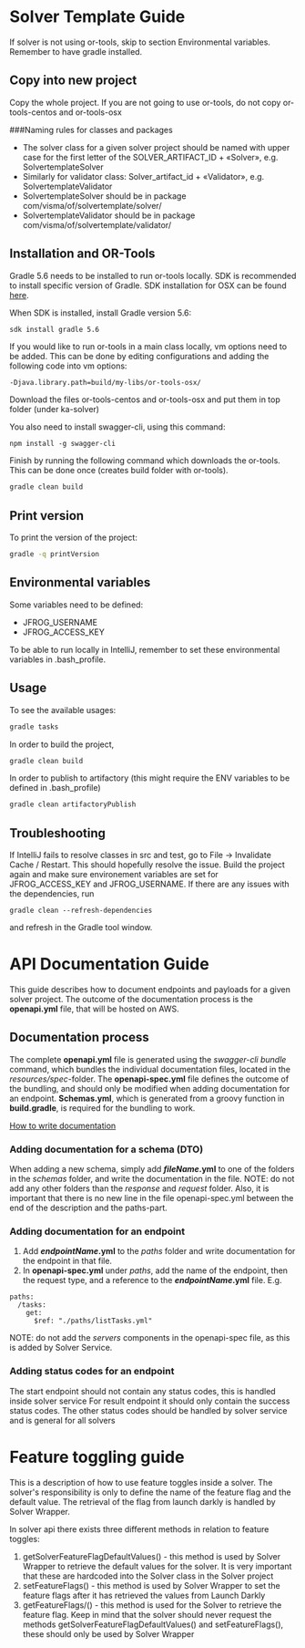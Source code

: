 # Solver Template Guide 

If solver is not using or-tools, skip to section Environmental variables. Remember to have gradle installed.

## Copy into new project

Copy the whole project. If you are not going to use or-tools, do not copy or-tools-centos and or-tools-osx

###Naming rules for classes and packages

- The solver class for a given solver project should be named with upper case for the first letter of the SOLVER_ARTIFACT_ID + «Solver», e.g. SolvertemplateSolver
- Similarly for validator class: Solver_artifact_id + «Validator», e.g. SolvertemplateValidator
- SolvertemplateSolver should be in package com/visma/of/solvertemplate/solver/
- SolvertemplateValidator should be in package com/visma/of/solvertemplate/validator/

## Installation and OR-Tools

Gradle 5.6 needs to be installed to run or-tools locally. SDK is recommended to install specific version of Gradle. SDK installation for OSX can be found [here](https://sdkman.io/install). 

When SDK is installed, install Gradle version 5.6:

```bash
sdk install gradle 5.6
```

If you would like to run or-tools in a main class locally, vm options need to be added. This can be done by editing configurations and adding the following code into vm options: 

```
-Djava.library.path=build/my-libs/or-tools-osx/
```

Download the files or-tools-centos and or-tools-osx and put them in top folder (under ka-solver)

You also need to install swagger-cli, using this command:

```
npm install -g swagger-cli
```

Finish by running the following command which downloads the or-tools. This can be done once (creates build folder with or-tools).

```bash
gradle clean build
``` 

## Print version
To print the version of the project:
```bash
gradle -q printVersion
``` 

## Environmental variables

Some variables need to be defined:

* JFROG_USERNAME
* JFROG_ACCESS_KEY

To be able to run locally in IntelliJ, remember to set these environmental variables in .bash_profile.

## Usage

To see the available usages:

```bash
gradle tasks
```

In order to build the project, 

```bash
gradle clean build
``` 

In order to publish to artifactory (this might require the ENV variables to be defined in .bash_profile)

```bash
gradle clean artifactoryPublish
``` 


## Troubleshooting
If IntelliJ fails to resolve classes in src and test, go to File -> Invalidate Cache / Restart.
This should hopefully resolve the issue.
Build the project again and make sure environement variables are set for JFROG_ACCESS_KEY and JFROG_USERNAME.
If there are any issues with the dependencies, run
```
gradle clean --refresh-dependencies
```
and refresh in the Gradle tool window.

# API Documentation Guide
This guide describes how to document endpoints and payloads for a given solver project. 
The outcome of the documentation process is the **openapi.yml** file, that will be hosted on AWS.

## Documentation process

The complete **openapi.yml** file is generated using the *swagger-cli bundle* command, which bundles the individual documentation files, located in the *resources/spec*-folder. 
The **openapi-spec.yml** file defines the outcome of the bundling, and should only be modified when adding documentation for an endpoint.
**Schemas.yml**, which is generated from a groovy function in **build.gradle**, is required for the bundling to work.


[How to write documentation](https://swagger.io/specification/)

### Adding documentation for a schema (DTO)
When adding a new schema, simply add **_fileName_.yml** to one of the folders in the *schemas* folder, and write the documentation in the file. 
NOTE: do not add any other folders than the _response_ and _request_ folder. Also, it is important that there is no new line in the file 
openapi-spec.yml between the end of the description and the paths-part.

### Adding documentation for an endpoint
1. Add **_endpointName_.yml** to the *paths* folder and write documentation for the endpoint in that file.
2. In **openapi-spec.yml** under *paths*, add the name of the endpoint, then the request type, and a reference to the **_endpointName_.yml** file. E.g. 
```
paths:
  /tasks:
    get:
      $ref: "./paths/listTasks.yml"
```

NOTE: do not add the *servers* components in the openapi-spec file, as this is added by Solver Service.

### Adding status codes for an endpoint
The start endpoint should not contain any status codes, this is handled inside solver service
For result endpoint it should only contain the success status codes. The other status codes should be handled by solver service and is general for all solvers

# Feature toggling guide
This is a description of how to use feature toggles inside a solver. The solver's responsibility is only to define the name of the feature flag and the default value. The retrieval of the flag from launch darkly is handled by Solver Wrapper.

In solver api there exists three different methods in relation to feature toggles:
1. getSolverFeatureFlagDefaultValues() - this method is used by Solver Wrapper to retrieve the default values for the solver. It is very important that these are hardcoded into the Solver class in the Solver project
2. setFeatureFlags() - this method is used by Solver Wrapper to set the feature flags after it has retrieved the values from Launch Darkly
3. getFeatureFlags/() - this method is used for the Solver to retrieve the feature flag. Keep in mind that the solver should never request the methods getSolverFeatureFlagDefaultValues() and setFeatureFlags(), these should only be used by Solver Wrapper 